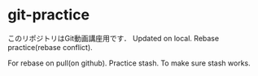 # git-practice
このリポジトリはGit動画講座用です．
Updated on local.
Rebase practice(rebase conflict).

For rebase on pull(on github).
Practice stash.
To make sure stash works.
